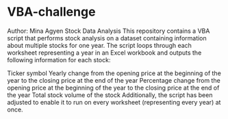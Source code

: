 # VBA-challenge
Author: Mina Agyen
Stock Data Analysis
This repository contains a VBA script that performs stock analysis on a dataset containing information about multiple stocks for one year. The script loops through each worksheet representing a year in an Excel workbook and outputs the following information for each stock:

Ticker symbol
Yearly change from the opening price at the beginning of the year to the closing price at the end of the year
Percentage change from the opening price at the beginning of the year to the closing price at the end of the year
Total stock volume of the stock
Additionally, the script has been adjusted to enable it to run on every worksheet (representing every year) at once.
